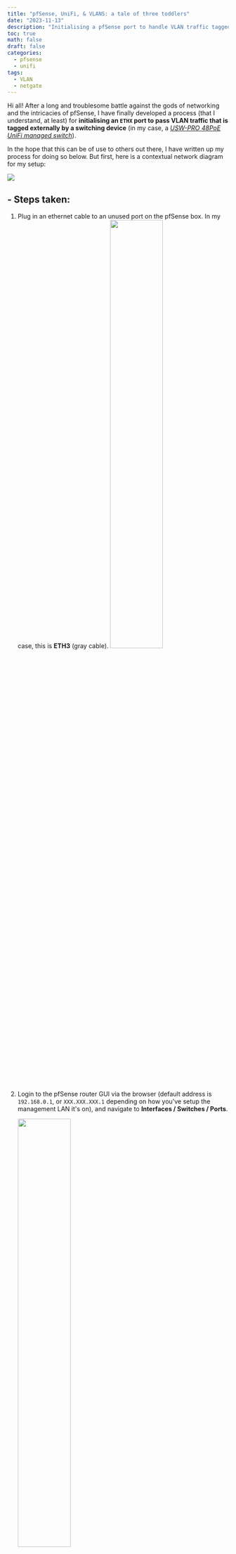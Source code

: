 ```yaml
---
title: "pfSense, UniFi, & VLANS: a tale of three toddlers"
date: "2023-11-13"
description: "Initialising a pfSense port to handle VLAN traffic tagged by a UniFi external switch"
toc: true
math: false
draft: false
categories:
  - pfsense
  - unifi
tags: 
  - VLAN
  - netgate
---
```


Hi all! After a long and troublesome battle against the gods of networking and the intricacies of pfSense, I have
finally developed a process (that I understand, at least) for **initialising an `ETHX` port to pass VLAN traffic that is
tagged externally by a switching device** (in my case, a [*USW-PRO 48PoE UniFi managed
switch*](https://ubiquitistore.com.au/product/ubiquiti-unifi-48-port-managed-gigabit-layer2-and-layer3-switch-with-auto-sensing-802-3at-poe-and-802-3bt-poe-touch-display-660w-gen2-usw-pro-48-poe-au/)).

In the hope that this can be of use to others out there, I have written up my process for doing so below. But first,
here is a contextual network diagram for my setup:

<img src="/posts/5/netdia.png" width="" height="">


## - Steps taken:

1. Plug in an ethernet cable to an unused port on the pfSense box. In my case, this is **ETH3** (gray cable).
    <img src="/posts/5/eth3.jpg" width="50%" height="50%">
    <br></br>

2. Login to the pfSense router GUI via the browser (default address is `192.168.0.1`, or `XXX.XXX.XXX.1` depending on how you've setup the management LAN it's on), and navigate to **Interfaces / Switches / Ports**.

    <img src="/posts/5/image.png" width="50%" height="50%">
    <br></br>

3. Check the targeted port ETH3 is **ACTIVE**, and then edit the **Port VID** to be **whatever VLAN tag you want to be applied to passing UNTAGGED traffic by DEFAULT.** For ex, `Port VID = 80` will mean any **untagged passing traffic** through ETH3 gets a VLAN tag of `80`.

    ![](/posts/5/image0.png)
    <br></br>

4. **Interfaces / Switches / VLANs**: Click `+ Add Tag`

    Add whatever VLAN tag you wish to target (in this case `80`), give it a description, and add the **Members**, AKA <mark style="color:rgb(199, 255, 252)"><span style="color: rgb(255, 209, 4); font-weight: bold; font-style: italic;">the numbered ETH ports on the pfSense (ETH1 to ETH10) that will allow this VLAN through.</span></mark>

    ![](/posts/5/image-2.png)

    ![](/posts/5/image-3.png)

    **I have added ETH3 as a member**, and told pfSense to expect the traffic passing through to be **untagged**.
    This means that any **untagged traffic through ETH3 will be assigned a VLAN tag of 80** (ETH3’s Port VID, as specified
    in Step 1).
    Don't forget to click `Save`.

    <mark class="simple-highlight">NOTE:</mark>
    ***ALWAYS ADD 9 & 10 as tagged members by default*** *(**WHY** this must be done is beyond the scope of this tutorial
    but perhaps write an article about it soon as it explains a lot about how the internals of pfSense actually functions.
    alternatively, for the curious, read the docs
    [here](https://docs.netgate.com/pfsense/en/latest/solutions/xg-7100-1u/switch-overview.html))*

    ***Key:***

    `9t` = Port 9, expecting & passing **VLAN-tagged** traffic ONLY.

    `3` = Port 3, expecting & passing **untagged** traffic ONLY.
    <br></br>


5. **Interfaces / Assignments / VLANs.** Click `+ Add`: 
    
    ![](/posts/5/image5.png)

    For **Parent Interface**, select whatever interface corresponds to `ETH3`, or a `lagg` group it’s part of (if any have
    been created by default/you). In my case, I have `lagg0` bundling connections from ETH1-8 for load balancing purposes,
    so it's my parent interface.

    Assign it the desired VLAN tag (`80` in my case) and give it a description before pressing `Save`.
    
    ![](/posts/5/image-6.png)
    <br></br>

6. **Interfaces / Interface Assignments**: 

    You should now be able to select the VLAN you created from the dropdown next to **Available Network Ports**, and click `+ Add` to assign it to an Interface.

    ![](/posts/5/image-7.png)

    You can then set up the interface by clicking on the blue link, assigning an ip type, range, and other cool stuff. I set
    this interface (& thus `VLAN 80`) to have an ip range of `192.168.80.X/24`. This can be any ip address as long as it
    doesn’t encroach on any other existing interface ranges, but I recommend sticking within the conventional ranges for
    unrouted private networking to avoid confusing things (192.168.0.0, 172.16.0.0 and 10.0.0.0).

    Then tick `Enable Iterface` and press `Save`.

    ![](/posts/5/image-8.png)

    Don't forget to `Apply Changes` before navigating away!

    ![](/posts/5/image-9.png)
    <br></br>


7. Navigate to **Services / DHCP Server** and select the interface name you just created (`ADLSWITCH` for me).

    Here, we can set the pool of IP addresses this interface will assign to connected devices on `VLAN 80`, as well as any
    other custom settings. The only one I set was **Domain Name** to `switch.adl`, to make it nice and easy to see which
    network I am on if I do an `ipconfig`/`ifconfig` from a connected device.

    ![](/posts/5/image-10.png)

    ![](/posts/5/image-11.png)

    Then scroll down to the bottom and click `Save`.
    <br></br>

8. Navigate to **Firewall / Rules**, and select the interface name you just created (`ADLSWITCH` for me). Click on `Add` to create a temporary "allow all" rule to test the configuration works.

    ![](/posts/5/image-12.png)

    Use the following settings:

    ![](/posts/5/image-13.png)

    ***🔥 Don't forget to harden your firewall later, based on your use case and security purposes! 🔥***
    <br></br>

9. Go to **Services / DNS Resolver** and check that **Network Interfaces has “All” selected.** This is <mark class="simple-highlight">very important</mark> - and will ensure the DNS Resolver will know to look for and operate on your new network interface.

    ![](/posts/5/image-14.png)

    Scroll down and press `Save`, *THEN* scroll back up and press `Apply Changes` at the top of the page.

    ![](/posts/5/image-15.png)

    ![](/posts/5/image-16.png)
    <br></br>

10. From here, you should now have a functioning VLAN setup, managed by pfSense. Give yourself a pat on the back and have a cookie, you've earned it ~ 🍪!

---

***Now, referring back to my network diagram, I want to also setup a UniFi USW switch to assign VLANs to devices based on the port they're plugged into.***

## - Assigning VLANs based on port in UniFi:

1. Connect a **factory-reset USW switch** to the end of the ethernet cable plugged into `ETH3`, and the switch SHOULD receive an IP on the IP range you specified for `VLAN 80` above (for me, `192.168.80.X/24`), if you've followed the above steps correctly *(and you sacrificed at least two goats to the networking gods earlier that day)*
<br></br>

2. From there you can follow the normal process of adopting the switch to a UniFi controller like here, but my use case was a little more compex.

    If you want to adopt the switch to a **remote UniFi controller** like I did (i.e. one that is hosted on **another
    LAN/remote network**, for example `172.16.66.X/24`), **connect a laptop to the USW switch**, make sure it receives an IP
    **on the same network as the switch** (in my case, the one using `VLAN 80` - `192.168.80.X/24`), and then ssh into the
    switch with default creds `ubnt/ubnt`

    e.g `ssh ubnt@[ip-of-switch]` & then enter `ubnt` when prompted for the password.
<br></br>

3. Issue the command: `set-inform http://ip-of-host:8080/inform` to direct the switch to the IP of your unifi cloud controller. (e.g. the command I ran was `set-inform http://172.16.66.35:8080/inform`)

    ***Make sure this address is reachable from VLAN 80’s network by adjusting pfSense firewall rules !!***
<br></br>

4. On your unifi controller, go to **System / Networks**.

    Create a `VLAN-only` UniFi ‘Network’, specifying **the same VLAN ID as set in pfSense** (in my case, `80` - these MUST
    MATCH between UniFi & pfSense!).

    ![](/posts/5/image-17.png)

    ![](/posts/5/image-18.png)
    <br></br>

5. Go to **System / Profiles**.

    Here, create a port profile with the **native network** being set as ***whatever VLAN-ONLY network you want all passing
    traffic tagged as.***
    E.g. by setting the **native network** to the UniFi network we just created will **add the `VLAN 80` to passing
    traffic**, **BEFORE it reaches the pfSense.**

    ![](/posts/5/image-19.png)

    ![](/posts/5/image-20.png)
    <br></br>


6. Recall from Step 3 that we configured ETH3 to **add a VLAN tag of `80`** (matching its `Port VID`) to **all UNTAGGED traffic** passing through it by default.

    Thus, to allow a device hooked up to the switch to be assigned & routed to a **different VLAN** (VLAN 75, per say) you
    MUST remember to go to **Interfaces / Switches / VLANs** and **ADD whatever pfsense port the switch is connected to**
    (ETH3 in our case) to the ‘members’ section of the **corresponding VLAN** (e.g. `VLAN 75`)

    If the traffic is arriving pre-tagged by the switch, make sure to add the member as **tagged**.

    See below: now BOTH ports `ETH3` & `ETH7` are configured to let through traffic tagged with **VLAN 75**.

    ![](/posts/5/image-21.png)

    ![](/posts/5/image-4.png)
    <br></br>


## - And now... you're done!
***Now you should be able to use a UniFi switch to tag traffic coming through particular ports with specified VLAN tags, & have it routed to the corresponding VLAN network on the pfsense!***

<div class="centre-h2"> <img src="/posts/5/celebrate.gif"> </div>

---

**DISCLAIMER:** *I would consider this a LEGACY POST of mine, written a long time ago. Please excuse any typos, errors or lapses in memory/judgement - as it was added to the site from the archives, just to put everything in one place. Thankq for your understanding 🙇‍♀️*

---
